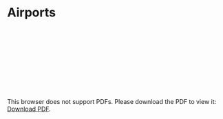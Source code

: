 # Airports
<object data="https://vk.com/doc148120276_643466029?hash=VTv6wsIySuWXBCVDrj185cB7TZTXJT9nz5EVNO3gUkz&dl=Qris1ROvU1Mx0Pz7ipYXrZf8cPaUjJjv7O0qsyCc0g4" type="application/pdf" width="700px" height="700px">
    <embed src="https://vk.com/doc148120276_643466029?hash=VTv6wsIySuWXBCVDrj185cB7TZTXJT9nz5EVNO3gUkz&dl=Qris1ROvU1Mx0Pz7ipYXrZf8cPaUjJjv7O0qsyCc0g4">
        <p>This browser does not support PDFs. Please download the PDF to view it: <a href="https://vk.com/doc148120276_643466029?hash=VTv6wsIySuWXBCVDrj185cB7TZTXJT9nz5EVNO3gUkz&dl=Qris1ROvU1Mx0Pz7ipYXrZf8cPaUjJjv7O0qsyCc0g4">Download PDF</a>.</p>
    </embed>
</object>
